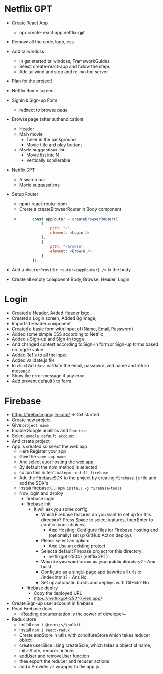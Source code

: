 # Netflix GPT
- Create React App
    - npx create-react-app netflix-gpt
- Remove all the code, logo, css
- Add tailwindcss
    - In get started tailwindcss, FrameworkGuides
    - Select create-react-app and follow the steps
    - Add tailwind and stop and re-run the server

- Plan for the project!
- Netflix Home screen
- Signin & Sign-up Form
    - redirect to browse page
- Browse page (after authendication)
    - Header
    - Main movie
        - Tailer in the background
        - Movie title and play buttons
    - Movie suggestions list
        - Movie list into N
        - Vertically scrollerable
- Netflix GPT
    - A search bar 
    - Movie suggesstions

- Setup Router
    - npm i react-router-dom
    - Create a createBrowserRouter in Body component
    - ```js
            const appRouter = createBrowserRouter([
                {
                    path: "/",
                    element: <Login />
                },
                {
                    path: "/browse",
                    element: <Browse />
                }
            ]);
        ```
- Add a `<RouterProvider router={appRouter} />` to the body
- Create all empty compoennt Body, Browse, Header, Login

# Login 
- Created a Header, Added Header logo, 
- Created a Login screen, Added Bg image, 
- Imported Header component
- Created a basic form with Input of (Name, Email, Password)
- Added some simple CSS according to Netflix
- Added a Sign-up and Sign-in toggle
- And changed content according to Sign-in form or Sign-up forms based on toggle value
- Added Ref's to all the input
- Added Validate.js file
- In `checkValidate` validate the email, passowrd, and name and return message
- Show the error message if any error
- Add prevent default() to form

# Firebase
- https://firebase.google.com/ => Get started
- Create new project
- Give `project name`
- Enable Google analitics and `Continue`
- Select `google default account`
- And create project
- App is created so select the web app
    - Here Register your app
    - Give the `same app name`
    - And select auot hosting the web app
    - By default the npm method is selected
    - so run this in terminal `npm install firebase`
    - Add the FirebaseSDK to the project by creating `firebase.js` file and add the SDK's
    - Install firebase CLI `npm install -g firebase-tools`
    - Now login and deploy
        - firebase login
        - firebase init
            - It will ask you some config
                - Which Firebase features do you want to set up for this directory? Press Space to select features, then Enter to confirm your choices. 
                    - Ans: Hosting: Configure files for Firebase Hosting and (optionally) set up GitHub Action deploys
                - Please select an option: 
                    - Ans: Use an existing project
                - Select a default Firebase project for this directory: 
                    - netflixgpt-25047 (netflixGPT)
                - What do you want to use as your public directory? - Ans build
                - Configure as a single-page app (rewrite all urls to /index.html)? - Ans No
                - Set up automatic builds and deploys with GitHub? No
        - firebase deploy
            - Copy the deployed URL
            - https://netflixgpt-25047.web.app/
- Create Sign-up user account in firebase
- Read Firebase docs
    - ~Reading documentation is the power of developer~
- Redux store
    - Install `npm i @reduxjs/toolkit`
    - Install `npm i react-redux`
    - Create appStore in utils with congifureStore which takes reducer object
    - create userSlice using createSlcie, which takes a object of  name, initialState, reducer actions
    - addUser and removeUser function
    - then export the reducer and reducer actions
    - add a Provider as wrapper to the app.js 